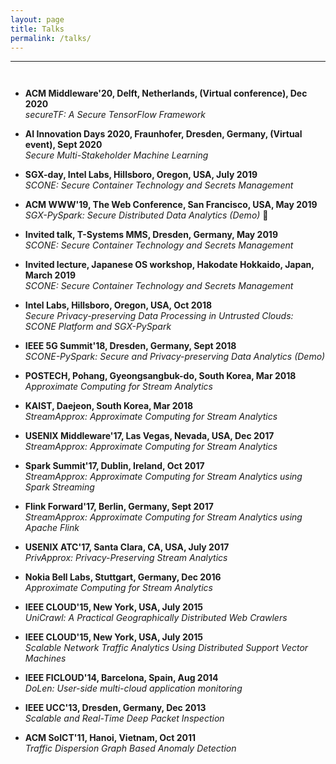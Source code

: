 ```yaml
---
layout: page
title: Talks
permalink: /talks/
---
```

-----
<hr style="height:10pt; visibility:hidden;" />

- **ACM Middleware'20, Delft, Netherlands, (Virtual conference), Dec 2020** <br> 
_secureTF: A Secure TensorFlow Framework_

- **AI Innovation Days 2020, Fraunhofer, Dresden, Germany, (Virtual event), Sept 2020** <br>
_Secure Multi-Stakeholder Machine Learning_

- **SGX-day, Intel Labs, Hillsboro, Oregon, USA, July 2019** <br>
_SCONE: Secure Container Technology and Secrets Management_

- **ACM WWW'19, The Web Conference, San Francisco, USA, May 2019** <br>
_SGX-PySpark: Secure Distributed Data Analytics (Demo)_
 
- **Invited talk, T-Systems MMS, Dresden, Germany, May 2019** <br>
_SCONE: Secure Container Technology and Secrets Management_

- **Invited lecture, Japanese OS workshop, Hakodate Hokkaido, Japan, March 2019** <br>
_SCONE: Secure Container Technology and Secrets Management_

- **Intel Labs, Hillsboro, Oregon, USA, Oct 2018** <br>
_Secure Privacy-preserving Data Processing in Untrusted Clouds: SCONE Platform and SGX-PySpark_ 

- **IEEE 5G Summit'18, Dresden, Germany, Sept 2018** <br>
_SCONE-PySpark: Secure and Privacy-preserving Data Analytics (Demo)_

- **POSTECH, Pohang, Gyeongsangbuk-do, South Korea, Mar 2018** <br>
_Approximate Computing for Stream Analytics_

- **KAIST, Daejeon, South Korea, Mar 2018** <br>
_StreamApprox: Approximate Computing for Stream Analytics_

- **USENIX Middleware'17, Las Vegas, Nevada, USA, Dec 2017** <br>
_StreamApprox: Approximate Computing for Stream Analytics_

- **Spark Summit'17, Dublin, Ireland, Oct 2017** <br>
_StreamApprox: Approximate Computing for Stream Analytics using Spark Streaming_

- **Flink Forward'17, Berlin, Germany, Sept 2017** <br>
_StreamApprox: Approximate Computing for Stream Analytics using Apache Flink_

- **USENIX ATC'17, Santa Clara, CA, USA, July 2017** <br>
_PrivApprox: Privacy-Preserving Stream Analytics_

- **Nokia Bell Labs, Stuttgart, Germany, Dec 2016** <br>
_Approximate Computing for Stream Analytics_

- **IEEE CLOUD'15, New York, USA, July 2015** <br>
_UniCrawl: A Practical Geographically Distributed Web Crawlers_

- **IEEE CLOUD'15, New York, USA, July 2015** <br>
_Scalable Network Traffic Analytics Using Distributed Support Vector Machines_

- **IEEE FICLOUD'14, Barcelona, Spain, Aug 2014** <br>
_DoLen: User-side multi-cloud application monitoring_

- **IEEE UCC'13, Dresden, Germany, Dec 2013** <br>
_Scalable and Real-Time Deep Packet Inspection_

- **ACM SoICT'11, Hanoi, Vietnam, Oct 2011** <br>
_Traffic Dispersion Graph Based Anomaly Detection_
